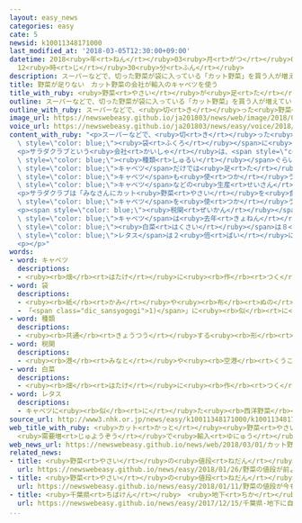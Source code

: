 ```yaml
---
layout: easy_news
categories: easy
cate: 5
newsid: k10011348171000
last_modified_at: '2018-03-05T12:30:00+09:00'
datetime: 2018<ruby>年<rt>ねん</rt></ruby>03<ruby>月<rt>がつ</rt></ruby>05<ruby>日<rt>にち</rt></ruby>
  12<ruby>時<rt>じ</rt></ruby>30<ruby>分<rt>ふん</rt></ruby>
description: スーパーなどで、切った野菜が袋に入っている「カット野菜」を買う人が増えています。
title: 野菜が足りない　カット野菜の会社が輸入のキャベツを使う
title_with_ruby: <ruby>野菜<rt>やさい</rt></ruby>が<ruby>足<rt>た</rt></ruby>りない　カット<ruby>野菜<rt>やさい</rt></ruby>の<ruby>会社<rt>かいしゃ</rt></ruby>が<ruby>輸入<rt>ゆにゅう</rt></ruby>のキャベツを<ruby>使<rt>つか</rt></ruby>う
outline: スーパーなどで、切った野菜が袋に入っている「カット野菜」を買う人が増えています。
outline_with_ruby: スーパーなどで、<ruby>切<rt>き</rt></ruby>った<ruby>野菜<rt>やさい</rt></ruby>が<ruby>袋<rt>ふくろ</rt></ruby>に<ruby>入<rt>はい</rt></ruby>っている「カット<ruby>野菜<rt>やさい</rt></ruby>」を<ruby>買<rt>か</rt></ruby>う<ruby>人<rt>ひと</rt></ruby>が<ruby>増<rt>ふ</rt></ruby>えています。
image_url: https://newswebeasy.github.io/ja201803/news/web/image/2018/03/01/K10011348171_1803012007_1803012023_01_02.jpg
voice_url: https://newswebeasy.github.io/ja201803/news/easy/voice/2018/03/05/k10011348171000.mp3
content_with_ruby: "<p>スーパーなどで、<ruby>切<rt>き</rt></ruby>った<ruby>野菜<rt>やさい</rt></ruby>が<span\
  \ style=\"color: blue;\"><ruby>袋<rt>ふくろ</rt></ruby></span>に<ruby>入<rt>はい</rt></ruby>っている「カット<ruby>野菜<rt>やさい</rt></ruby>」を<ruby>買<rt>か</rt></ruby>う<ruby>人<rt>ひと</rt></ruby>が<ruby>増<rt>ふ</rt></ruby>えています。</p>\n\
  <p>サラダクラブという<ruby>会社<rt>かいしゃ</rt></ruby>は、<span style=\"color: blue;\">キャベツ</span>などを<ruby>使<rt>つか</rt></ruby>ったカット<ruby>野菜<rt>やさい</rt></ruby>を４０<span\
  \ style=\"color: blue;\"><ruby>種類<rt>しゅるい</rt></ruby></span>ぐらい<ruby>作<rt>つく</rt></ruby>っています。しかし、<ruby>最近<rt>さいきん</rt></ruby>、<ruby>日本<rt>にっぽん</rt></ruby>の<span\
  \ style=\"color: blue;\">キャベツ</span>だけでは<ruby>足<rt>た</rt></ruby>りないため、<ruby>今月<rt>こんげつ</rt></ruby>から<ruby>韓国<rt>かんこく</rt></ruby>や<ruby>台湾<rt>たいわん</rt></ruby>などの<span\
  \ style=\"color: blue;\">キャベツ</span>も<ruby>使<rt>つか</rt></ruby>うことにしました。<ruby>寒<rt>さむ</rt></ruby>い<ruby>日<rt>ひ</rt></ruby>が<ruby>続<rt>つづ</rt></ruby>いたため、<span\
  \ style=\"color: blue;\">キャベツ</span>などの<ruby>生産<rt>せいさん</rt></ruby>が<ruby>少<rt>すく</rt></ruby>なくなって、<ruby>値段<rt>ねだん</rt></ruby>も<ruby>高<rt>たか</rt></ruby>くなっているからです。</p>\n\
  <p>サラダクラブは「みなさんにカット<ruby>野菜<rt>やさい</rt></ruby>を<ruby>食<rt>た</rt></ruby>べてもらうために、<ruby>輸入<rt>ゆにゅう</rt></ruby>した<span\
  \ style=\"color: blue;\">キャベツ</span>を<ruby>使<rt>つか</rt></ruby>うことにしました」と<ruby>話<rt>はな</rt></ruby>しています。</p>\n\
  <p><span style=\"color: blue;\"><ruby>税関<rt>ぜいかん</rt></ruby></span>によると、<ruby>野菜<rt>やさい</rt></ruby>の<ruby>輸入<rt>ゆにゅう</rt></ruby>が<ruby>増<rt>ふ</rt></ruby>えています。<ruby>今年<rt>ことし</rt></ruby>の１<ruby>月<rt>がつ</rt></ruby>に<ruby>輸入<rt>ゆにゅう</rt></ruby>した<span\
  \ style=\"color: blue;\">キャベツ</span>は<ruby>去年<rt>きょねん</rt></ruby>の１<ruby>月<rt>がつ</rt></ruby>の６<ruby>倍<rt>ばい</rt></ruby>、<span\
  \ style=\"color: blue;\"><ruby>白菜<rt>はくさい</rt></ruby></span>は８<ruby>倍<rt>ばい</rt></ruby>、<span\
  \ style=\"color: blue;\">レタス</span>は２<ruby>倍<rt>ばい</rt></ruby>になっています。</p>\n<p></p>\n\
  <p></p>"
words:
- word: キャベツ
  descriptions:
  - <ruby><rb>畑</rb><rt>はたけ</rt></ruby>に<ruby><rb>作</rb><rt>つく</rt></ruby>る<ruby><rb>野菜</rb><rt>やさい</rt></ruby>。<ruby><rb>短</rb><rt>みじか</rt></ruby>い<ruby><rb>茎</rb><rt>くき</rt></ruby>に、<ruby><rb>厚</rb><rt>あつ</rt></ruby>くて<ruby><rb>大</rb><rt>おお</rt></ruby>きい<ruby><rb>葉</rb><rt>は</rt></ruby>が<ruby><rb>重</rb><rt>かさ</rt></ruby>なって、<ruby><rb>球</rb><rt>たま</rt></ruby>のように<ruby><rb>巻</rb><rt>ま</rt></ruby>く。カンラン。タマナ。
- word: 袋
  descriptions:
  - <ruby><rb>紙</rb><rt>かみ</rt></ruby>や<ruby><rb>布</rb><rt>ぬの</rt></ruby>などで<ruby><rb>作</rb><rt>つく</rt></ruby>り、<ruby><rb>中</rb><rt>なか</rt></ruby>に<ruby><rb>物</rb><rt>もの</rt></ruby>を<ruby><rb>入</rb><rt>い</rt></ruby>れて、<ruby><rb>口</rb><rt>くち</rt></ruby>をしめるようにした<ruby><rb>入</rb><rt>い</rt></ruby>れ<ruby><rb>物</rb><rt>もの</rt></ruby>。
  - 「<span class="dic_sansyogogi">1)</span>」に<ruby><rb>似</rb><rt>に</rt></ruby>た<ruby><rb>形</rb><rt>かたち</rt></ruby>のもの。
- word: 種類
  descriptions:
  - <ruby><rb>共通</rb><rt>きょうつう</rt></ruby>する<ruby><rb>形</rb><rt>かたち</rt></ruby>や<ruby><rb>性質</rb><rt>せいしつ</rt></ruby>によって<ruby><rb>分</rb><rt>わ</rt></ruby>けたもの。
- word: 税関
  descriptions:
  - <ruby><rb>港</rb><rt>みなと</rt></ruby>や<ruby><rb>空港</rb><rt>くうこう</rt></ruby>や<ruby><rb>国境</rb><rt>こっきょう</rt></ruby>で、<ruby><rb>外国</rb><rt>がいこく</rt></ruby>から<ruby><rb>出入</rb><rt>でい</rt></ruby>りする<ruby><rb>品物</rb><rt>しなもの</rt></ruby>を<ruby><rb>調</rb><rt>しら</rt></ruby>べたり、それに<ruby><rb>税金</rb><rt>ぜいきん</rt></ruby>をかけたりする<ruby><rb>役所</rb><rt>やくしょ</rt></ruby>。
- word: 白菜
  descriptions:
  - <ruby><rb>畑</rb><rt>はたけ</rt></ruby>に<ruby><rb>作</rb><rt>つく</rt></ruby>る<ruby><rb>野菜</rb><rt>やさい</rt></ruby>。<ruby><rb>葉</rb><rt>は</rt></ruby>は<ruby><rb>重</rb><rt>かさ</rt></ruby>なり<ruby><rb>合</rb><rt>あ</rt></ruby>い、<ruby><rb>根</rb><rt>ね</rt></ruby>もとは<ruby><rb>白</rb><rt>しろ</rt></ruby>くて<ruby><rb>厚</rb><rt>あつ</rt></ruby>い。つけ<ruby><rb>物</rb><rt>もの</rt></ruby>やなべ<ruby><rb>物</rb><rt>もの</rt></ruby>にする。
- word: レタス
  descriptions:
  - キャベツに<ruby><rb>似</rb><rt>に</rt></ruby>た<ruby><rb>西洋野菜</rb><rt>せいようやさい</rt></ruby>。サラダなどに<ruby><rb>使</rb><rt>つか</rt></ruby>う。タマヂシャ。
source_url: http://www3.nhk.or.jp/news/easy/k10011348171000/k10011348171000.html
web_title_with_ruby: <ruby>カット<rt>かっと</rt></ruby><ruby>野菜<rt>やさい</rt></ruby><ruby>大手<rt>おおて</rt></ruby>
  <ruby>需要増<rt>じゅようぞう</rt></ruby>で<ruby>輸入<rt>ゆにゅう</rt></ruby><ruby>キャベツ<rt>きゃべつ</rt></ruby><ruby>使用<rt>しよう</rt></ruby>へ
web_news_url: https://newswebeasy.github.io/news/web/2018/03/01/カット野菜大手-需要増で輸入キャベツ使用へ
related_news:
- title: <ruby>野菜<rt>やさい</rt></ruby>の<ruby>値段<rt>ねだん</rt></ruby>が<ruby>前<rt>まえ</rt></ruby>よりもっと<ruby>高<rt>たか</rt></ruby>くなった
  url: https://newswebeasy.github.io/news/easy/2018/01/26/野菜の値段が前よりもっと高くなった
- title: <ruby>野菜<rt>やさい</rt></ruby>の<ruby>値段<rt>ねだん</rt></ruby>が<ruby>今<rt>いま</rt></ruby>も<ruby>高<rt>たか</rt></ruby>い
  url: https://newswebeasy.github.io/news/easy/2018/01/11/野菜の値段が今も高い
- title: <ruby>千葉県<rt>ちばけん</rt></ruby>　<ruby>地下<rt>ちか</rt></ruby>に<ruby>自動<rt>じどう</rt></ruby>で<ruby>野菜<rt>やさい</rt></ruby>を<ruby>育<rt>そだ</rt></ruby>てる<ruby>工場<rt>こうじょう</rt></ruby>ができる
  url: https://newswebeasy.github.io/news/easy/2017/12/15/千葉県-地下に自動で野菜を育てる工場ができる
...
```

